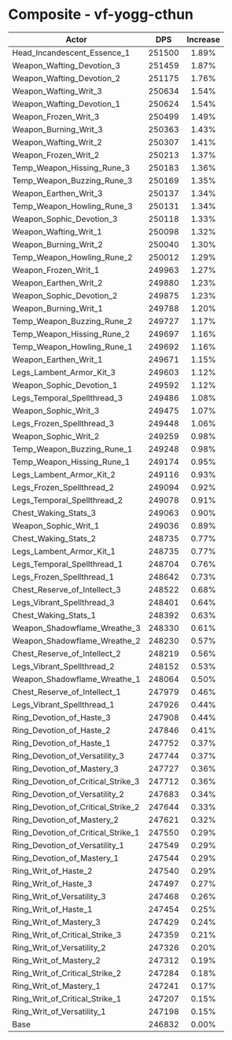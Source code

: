 # Composite - vf-yogg-cthun
| Actor | DPS | Increase |
|---|:---:|:---:|
|Head_Incandescent_Essence_1|251500|1.89%|
|Weapon_Wafting_Devotion_3|251459|1.87%|
|Weapon_Wafting_Devotion_2|251175|1.76%|
|Weapon_Wafting_Writ_3|250634|1.54%|
|Weapon_Wafting_Devotion_1|250624|1.54%|
|Weapon_Frozen_Writ_3|250499|1.49%|
|Weapon_Burning_Writ_3|250363|1.43%|
|Weapon_Wafting_Writ_2|250307|1.41%|
|Weapon_Frozen_Writ_2|250213|1.37%|
|Temp_Weapon_Hissing_Rune_3|250183|1.36%|
|Temp_Weapon_Buzzing_Rune_3|250169|1.35%|
|Weapon_Earthen_Writ_3|250137|1.34%|
|Temp_Weapon_Howling_Rune_3|250131|1.34%|
|Weapon_Sophic_Devotion_3|250118|1.33%|
|Weapon_Wafting_Writ_1|250098|1.32%|
|Weapon_Burning_Writ_2|250040|1.30%|
|Temp_Weapon_Howling_Rune_2|250012|1.29%|
|Weapon_Frozen_Writ_1|249963|1.27%|
|Weapon_Earthen_Writ_2|249880|1.23%|
|Weapon_Sophic_Devotion_2|249875|1.23%|
|Weapon_Burning_Writ_1|249788|1.20%|
|Temp_Weapon_Buzzing_Rune_2|249727|1.17%|
|Temp_Weapon_Hissing_Rune_2|249697|1.16%|
|Temp_Weapon_Howling_Rune_1|249692|1.16%|
|Weapon_Earthen_Writ_1|249671|1.15%|
|Legs_Lambent_Armor_Kit_3|249603|1.12%|
|Weapon_Sophic_Devotion_1|249592|1.12%|
|Legs_Temporal_Spellthread_3|249486|1.08%|
|Weapon_Sophic_Writ_3|249475|1.07%|
|Legs_Frozen_Spellthread_3|249448|1.06%|
|Weapon_Sophic_Writ_2|249259|0.98%|
|Temp_Weapon_Buzzing_Rune_1|249248|0.98%|
|Temp_Weapon_Hissing_Rune_1|249174|0.95%|
|Legs_Lambent_Armor_Kit_2|249116|0.93%|
|Legs_Frozen_Spellthread_2|249094|0.92%|
|Legs_Temporal_Spellthread_2|249078|0.91%|
|Chest_Waking_Stats_3|249063|0.90%|
|Weapon_Sophic_Writ_1|249036|0.89%|
|Chest_Waking_Stats_2|248735|0.77%|
|Legs_Lambent_Armor_Kit_1|248735|0.77%|
|Legs_Temporal_Spellthread_1|248704|0.76%|
|Legs_Frozen_Spellthread_1|248642|0.73%|
|Chest_Reserve_of_Intellect_3|248522|0.68%|
|Legs_Vibrant_Spellthread_3|248401|0.64%|
|Chest_Waking_Stats_1|248392|0.63%|
|Weapon_Shadowflame_Wreathe_3|248330|0.61%|
|Weapon_Shadowflame_Wreathe_2|248230|0.57%|
|Chest_Reserve_of_Intellect_2|248219|0.56%|
|Legs_Vibrant_Spellthread_2|248152|0.53%|
|Weapon_Shadowflame_Wreathe_1|248064|0.50%|
|Chest_Reserve_of_Intellect_1|247979|0.46%|
|Legs_Vibrant_Spellthread_1|247926|0.44%|
|Ring_Devotion_of_Haste_3|247908|0.44%|
|Ring_Devotion_of_Haste_2|247846|0.41%|
|Ring_Devotion_of_Haste_1|247752|0.37%|
|Ring_Devotion_of_Versatility_3|247744|0.37%|
|Ring_Devotion_of_Mastery_3|247727|0.36%|
|Ring_Devotion_of_Critical_Strike_3|247712|0.36%|
|Ring_Devotion_of_Versatility_2|247683|0.34%|
|Ring_Devotion_of_Critical_Strike_2|247644|0.33%|
|Ring_Devotion_of_Mastery_2|247621|0.32%|
|Ring_Devotion_of_Critical_Strike_1|247550|0.29%|
|Ring_Devotion_of_Versatility_1|247549|0.29%|
|Ring_Devotion_of_Mastery_1|247544|0.29%|
|Ring_Writ_of_Haste_2|247540|0.29%|
|Ring_Writ_of_Haste_3|247497|0.27%|
|Ring_Writ_of_Versatility_3|247468|0.26%|
|Ring_Writ_of_Haste_1|247454|0.25%|
|Ring_Writ_of_Mastery_3|247429|0.24%|
|Ring_Writ_of_Critical_Strike_3|247359|0.21%|
|Ring_Writ_of_Versatility_2|247326|0.20%|
|Ring_Writ_of_Mastery_2|247312|0.19%|
|Ring_Writ_of_Critical_Strike_2|247284|0.18%|
|Ring_Writ_of_Mastery_1|247241|0.17%|
|Ring_Writ_of_Critical_Strike_1|247207|0.15%|
|Ring_Writ_of_Versatility_1|247198|0.15%|
|Base|246832|0.00%|
